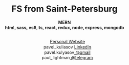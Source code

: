 <h1 align="center">FS from Saint-Petersburg</h1>
<p align="center"><b>MERN<br>html, sass, es6, ts, react, redux, node, express, mongodb</b></p>
<h2></h2>
<div align="center">
 <img align="center" width="15" height="15" src="https://static.vecteezy.com/system/resources/previews/013/331/127/original/account-avatar-dark-mode-glyph-ui-icon-personal-page-of-site-user-user-interface-design-white-silhouette-symbol-on-black-space-solid-pictogram-for-web-mobile-isolated-illustration-vector.jpg">
 <a href="https://pavelkuliasov.com">Personal Website</a><br>
  <img align="center" width="15" height="15" src="https://andrewmurraygolf.com/wp-content/uploads/2015/06/Linkedin-White-circle.png"><span> pavel_kuliasov</span>
 <a href="https://pavelkuliasov.com">LinkedIn</a><br>
<img align="center" width="15" height="15" src="https://icon-icons.com/downloadimage.php?id=59877&root=652/SVG/&file=gmail_icon-icons.com_59877.svg"><span> pavel.kulyasov</span><a href="mailto:pavel.kulyasov@gmail.com"> @gmail</a><br>
<img align="center" width="15" height="15" src="https://upload.wikimedia.org/wikipedia/commons/e/ef/Telegram_X_2019_Logo.svg"><span> paul_lightman</span><a href="https://telegram.me/paul_lightman"> @telegram</a>
</div>
<h2 align="center"> </h2>
<div align="right">
 <a href="https://www.codewars.com/users/zaffe"><img align="center" height="17" src="https://www.codewars.com/users/zaffe/badges/micro"></a>
</div>
